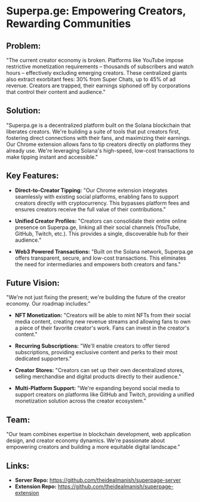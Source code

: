 # Superpa.ge: Empowering Creators, Rewarding Communities

## Problem:

"The current creator economy is broken. Platforms like YouTube impose restrictive monetization requirements – thousands of subscribers and watch hours – effectively excluding emerging creators. These centralized giants also extract exorbitant fees: 30% from Super Chats, up to 45% of ad revenue. Creators are trapped, their earnings siphoned off by corporations that control their content and audience."

## Solution:

"Superpa.ge is a decentralized platform built on the Solana blockchain that liberates creators. We're building a suite of tools that put creators first, fostering direct connections with their fans, and maximizing their earnings. Our Chrome extension allows fans to tip creators directly on platforms they already use. We're leveraging Solana's high-speed, low-cost transactions to make tipping instant and accessible."

## Key Features:

* **Direct-to-Creator Tipping:** "Our Chrome extension integrates seamlessly with existing social platforms, enabling fans to support creators directly with cryptocurrency. This bypasses platform fees and ensures creators receive the full value of their contributions."

* **Unified Creator Profiles:** "Creators can consolidate their entire online presence on Superpa.ge, linking all their social channels (YouTube, GitHub, Twitch, etc.). This provides a single, discoverable hub for their audience."

* **Web3 Powered Transactions:** "Built on the Solana network, Superpa.ge offers transparent, secure, and low-cost transactions. This eliminates the need for intermediaries and empowers both creators and fans."

## Future Vision:

"We're not just fixing the present; we're building the future of the creator economy. Our roadmap includes:"

* **NFT Monetization:** "Creators will be able to mint NFTs from their social media content, creating new revenue streams and allowing fans to own a piece of their favorite creator's work. Fans can invest in the creator's content."

* **Recurring Subscriptions:** "We'll enable creators to offer tiered subscriptions, providing exclusive content and perks to their most dedicated supporters."

* **Creator Stores:** "Creators can set up their own decentralized stores, selling merchandise and digital products directly to their audience."

* **Multi-Platform Support:** "We're expanding beyond social media to support creators on platforms like GitHub and Twitch, providing a unified monetization solution across the creator ecosystem."

## Team:

"Our team combines expertise in blockchain development, web application design, and creator economy dynamics. We're passionate about empowering creators and building a more equitable digital landscape."

## Links:

* **Server Repo:** https://github.com/theidealmanish/superpage-server
* **Extension Repo:** https://github.com/theidealmanish/superpage-extension

